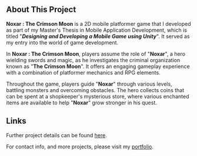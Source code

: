 ## About This Project

**Noxar : The Crimson Moon** is a 2D mobile platformer game that I developed as part of my Master's Thesis in Mobile Application Development, which is titled "***Designing and Developing a Mobile Game using Unity***". It served as my entry into the world of game development.

In **Noxar : The Crimson Moon**, players assume the role of "**Noxar**", a hero wielding swords and magic, as he investigates the criminal organization known as "**The Crimson Moon**". It offers an engaging gameplay experience with a combination of platformer mechanics and RPG elements.

Throughout the game, players guide "**Noxar**" through various levels, battling monsters and overcoming obstacles. The hero collects coins that can be spent at a shopkeeper's mysterious store, where various enchanted items are available to help "**Noxar**" grow stronger in his quest.

## Links

 Further project details can be found [here](https://kamelmahjoub.wixsite.com/portfolio/noxar). 

 For contact info, and more projects, please visit my [portfolio](https://kamelmahjoub.wixsite.com/portfolio).


 

 
